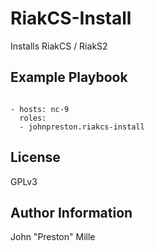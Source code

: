 RiakCS-Install
=========

Installs RiakCS / RiakS2

Example Playbook
----------------

```

- hosts: nc-9
  roles:
  - johnpreston.riakcs-install

```

License
-------

GPLv3

Author Information
------------------

John "Preston" Mille

